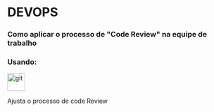 
# DEVOPS
<h3 align="left">Como aplicar o processo de "Code Review" na equipe de trabalho</h3>
<p> </p>
<h3 align="left">Usando:</h3>
<p align="left"> <a href="https://git-scm.com/" target="_blank" rel="noreferrer"> <img src="https://www.vectorlogo.zone/logos/git-scm/git-scm-icon.svg" alt="git" width="40" height="40"/> </a> </p>

Ajusta o processo de code Review



